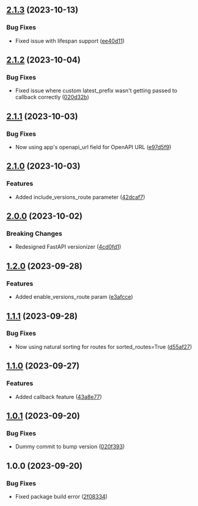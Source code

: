 ## [2.1.3](https://github.com/alexschimpf/fastapi-versionizer/compare/v2.1.2...v2.1.3) (2023-10-13)


### Bug Fixes

* Fixed issue with lifespan support ([ee40d11](https://github.com/alexschimpf/fastapi-versionizer/commit/ee40d11cba743c07216370715a7fbcd23f0a145e))

## [2.1.2](https://github.com/alexschimpf/fastapi-versionizer/compare/v2.1.1...v2.1.2) (2023-10-04)


### Bug Fixes

* Fixed issue where custom latest_prefix wasn't getting passed to callback correctly ([020d32b](https://github.com/alexschimpf/fastapi-versionizer/commit/020d32b13143c1a6d98b449fec17cf23d0d8ed86))

## [2.1.1](https://github.com/alexschimpf/fastapi-versionizer/compare/v2.1.0...v2.1.1) (2023-10-03)


### Bug Fixes

* Now using app's openapi_url field for OpenAPI URL ([e97d5f9](https://github.com/alexschimpf/fastapi-versionizer/commit/e97d5f95eb6b8d006c03fff0bfbfd8136c1b2eec))

## [2.1.0](https://github.com/alexschimpf/fastapi-versionizer/compare/v2.0.0...v2.1.0) (2023-10-03)


### Features

* Added include_versions_route parameter ([42dcaf7](https://github.com/alexschimpf/fastapi-versionizer/commit/42dcaf73bf2bff7d6b6d734c8c30137b73aa6f06))

## [2.0.0](https://github.com/alexschimpf/fastapi-versionizer/compare/v1.2.0...v2.0.0) (2023-10-02)


### Breaking Changes

* Redesigned FastAPI versionizer ([4cd0fd1](https://github.com/alexschimpf/fastapi-versionizer/commit/4cd0fd1d3e93eb1845439743ed907d562a508bb9))

## [1.2.0](https://github.com/alexschimpf/fastapi-versionizer/compare/v1.1.1...v1.2.0) (2023-09-28)


### Features

* Added enable_versions_route param ([e3afcce](https://github.com/alexschimpf/fastapi-versionizer/commit/e3afcce98b9422dc3f54d722fc9168030e1c7e75))

## [1.1.1](https://github.com/alexschimpf/fastapi-versionizer/compare/v1.1.0...v1.1.1) (2023-09-28)


### Bug Fixes

* Now using natural sorting for routes for sorted_routes=True ([d55af27](https://github.com/alexschimpf/fastapi-versionizer/commit/d55af275bbc5e55c7ee203b04aeff65e09893c93))

## [1.1.0](https://github.com/alexschimpf/fastapi-versionizer/compare/v1.0.1...v1.1.0) (2023-09-27)


### Features

* Added callback feature ([43a8e77](https://github.com/alexschimpf/fastapi-versionizer/commit/43a8e77eb1cf57ec00385a4ee5bfd3751e1fc9a0))

## [1.0.1](https://github.com/alexschimpf/fastapi-versionizer/compare/v1.0.0...v1.0.1) (2023-09-20)


### Bug Fixes

* Dummy commit to bump version ([020f393](https://github.com/alexschimpf/fastapi-versionizer/commit/020f3936f3cf101c2a7c0171ce6c656bca9993cf))

## 1.0.0 (2023-09-20)


### Bug Fixes

* Fixed package build error ([2f08334](https://github.com/alexschimpf/fastapi-versionizer/commit/2f083343b5a51c7ea3a0a10747250c4c123840c6))
